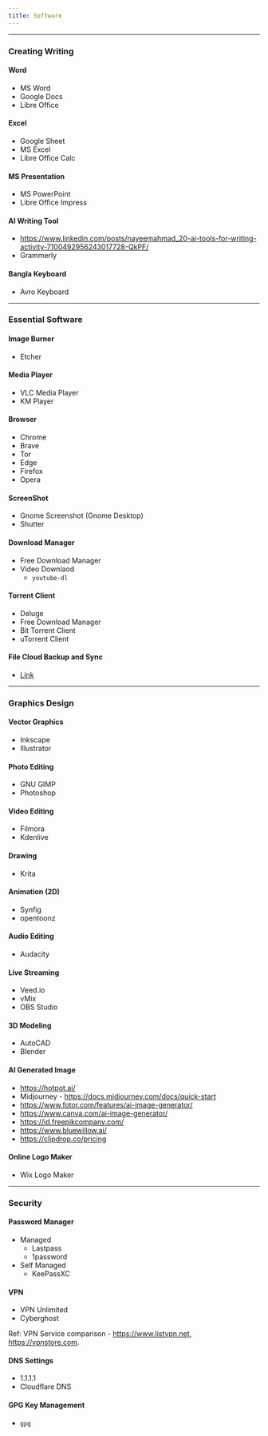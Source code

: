 ```yaml
---
title: Software
---
```


----

### Creating Writing

#### Word 
  - MS Word
  - Google Docs
  - Libre Office

#### Excel 
  - Google Sheet
  - MS Excel
  - Libre Office Calc

#### MS Presentation 
  - MS PowerPoint
  - Libre Office Impress

#### AI Writing Tool
  - https://www.linkedin.com/posts/nayeemahmad_20-ai-tools-for-writing-activity-7100492956243017728-QkPF/
  - Grammerly

#### Bangla Keyboard
- Avro Keyboard

----

### Essential Software

#### Image Burner

- Etcher

#### Media Player

- VLC Media Player
- KM Player

#### Browser
- Chrome
- Brave
- Tor
- Edge
- Firefox
- Opera

#### ScreenShot

- Gnome Screenshot (Gnome Desktop)
- Shutter

#### Download Manager

- Free Download Manager
- Video Downlaod
  - `youtube-dl`

#### Torrent Client

- Deluge
- Free Download Manager
- Bit Torrent Client
- uTorrent Client

#### File Cloud Backup and Sync

- [Link](http://localhost:3000/rtx/ops/7%20Storages/#cloud-storage-with-file-sync)

----
### Graphics Design

#### Vector Graphics
  - Inkscape
  - Illustrator

#### Photo Editing
  - GNU GIMP
  - Photoshop

#### Video Editing
  - Filmora
  - Kdenlive

#### Drawing
  - Krita

#### Animation (2D)
  - Synfig
  - opentoonz

#### Audio Editing
  - Audacity

#### Live Streaming
  - Veed.io
  - vMix
  - OBS Studio

#### 3D Modeling
  - AutoCAD
  - Blender

#### AI Generated Image
  - https://hotpot.ai/
  - Midjourney - https://docs.midjourney.com/docs/quick-start
  - https://www.fotor.com/features/ai-image-generator/
  - https://www.canva.com/ai-image-generator/
  - https://id.freepikcompany.com/
  - https://www.bluewillow.ai/
  - https://clipdrop.co/pricing

#### Online Logo Maker
  - Wix Logo Maker

----
### Security

#### Password Manager
  - Managed
    - Lastpass
    - 1password
  - Self Managed
    - KeePassXC

#### VPN
  - VPN Unlimited
  - Cyberghost

Ref: VPN Service comparison - https://www.listvpn.net, https://vpnstore.com.

#### DNS Settings
  - 1.1.1.1
  - Cloudflare DNS

#### GPG Key Management

- `gpg`


